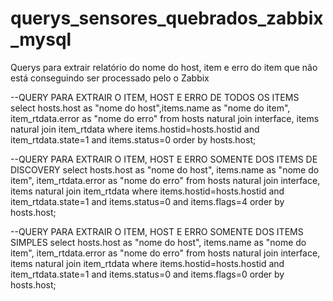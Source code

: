 # querys_sensores_quebrados_zabbix_mysql
Querys para extrair relatório do nome do host, item e erro do item que não está conseguindo ser processado pelo o Zabbix

--QUERY PARA EXTRAIR O ITEM, HOST E ERRO DE TODOS OS ITEMS
select hosts.host as "nome do host",items.name as "nome do item", item_rtdata.error as "nome do erro" from hosts natural join interface, items natural join item_rtdata where items.hostid=hosts.hostid and item_rtdata.state=1 and items.status=0 order by hosts.host;

--QUERY PARA EXTRAIR O ITEM, HOST E ERRO SOMENTE DOS ITEMS DE DISCOVERY
select hosts.host as "nome do host", items.name as "nome do item", item_rtdata.error as "nome do erro" from hosts natural join interface, items natural join item_rtdata where items.hostid=hosts.hostid and item_rtdata.state=1 and items.status=0 and items.flags=4 order by hosts.host;

--QUERY PARA EXTRAIR O ITEM, HOST E ERRO SOMENTE DOS ITEMS SIMPLES
select hosts.host as "nome do host", items.name as "nome do item", item_rtdata.error as "nome do erro" from hosts natural join interface, items natural join item_rtdata where items.hostid=hosts.hostid and item_rtdata.state=1 and items.status=0 and items.flags=0 order by hosts.host;
